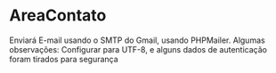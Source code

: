 # AreaContato
Enviará E-mail usando o SMTP do Gmail, usando PHPMailer. Algumas observações: Configurar para UTF-8, e alguns dados de autenticação foram tirados para segurança
